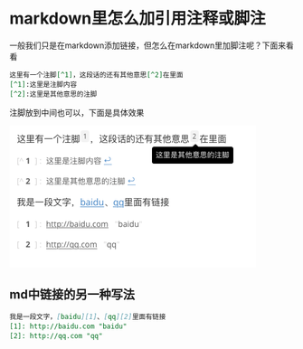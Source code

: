 
# markdown里怎么加引用注释或脚注

一般我们只是在markdown添加链接，但怎么在markdown里加脚注呢？下面来看看

```markdown
这里有一个注脚[^1]，这段话的还有其他意思[^2]在里面
[^1]:这里是注脚内容
[^2]:这里是其他意思的注脚
```

注脚放到中间也可以，下面是具体效果

![md_footnote.png](../../../images/blog/web/md_footnote.png)

## md中链接的另一种写法

```markdown
我是一段文字，[baidu][1]、[qq][2]里面有链接
[1]: http://baidu.com "baidu"
[2]: http://qq.com "qq"
```